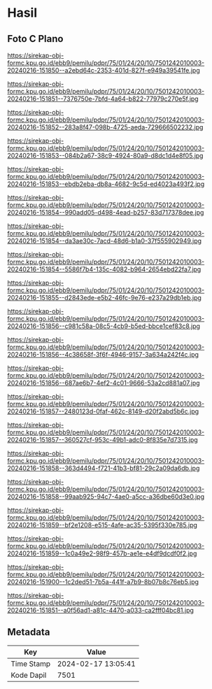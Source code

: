 # Hasil

## Foto C Plano

https://sirekap-obj-formc.kpu.go.id/ebb9/pemilu/pdpr/75/01/24/20/10/7501242010003-20240216-151850--a2ebd64c-2353-401d-827f-e949a39541fe.jpg

https://sirekap-obj-formc.kpu.go.id/ebb9/pemilu/pdpr/75/01/24/20/10/7501242010003-20240216-151851--7376750e-7bfd-4a64-b822-77979c270e5f.jpg

https://sirekap-obj-formc.kpu.go.id/ebb9/pemilu/pdpr/75/01/24/20/10/7501242010003-20240216-151852--283a8f47-098b-4725-aeda-729666502232.jpg

https://sirekap-obj-formc.kpu.go.id/ebb9/pemilu/pdpr/75/01/24/20/10/7501242010003-20240216-151853--084b2a67-38c9-4924-80a9-d8dc1d4e8f05.jpg

https://sirekap-obj-formc.kpu.go.id/ebb9/pemilu/pdpr/75/01/24/20/10/7501242010003-20240216-151853--ebdb2eba-db8a-4682-9c5d-ed4023a493f2.jpg

https://sirekap-obj-formc.kpu.go.id/ebb9/pemilu/pdpr/75/01/24/20/10/7501242010003-20240216-151854--990add05-d498-4ead-b257-83d717378dee.jpg

https://sirekap-obj-formc.kpu.go.id/ebb9/pemilu/pdpr/75/01/24/20/10/7501242010003-20240216-151854--da3ae30c-7acd-48d6-b1a0-37f555902949.jpg

https://sirekap-obj-formc.kpu.go.id/ebb9/pemilu/pdpr/75/01/24/20/10/7501242010003-20240216-151854--5586f7b4-135c-4082-b964-2654ebd22fa7.jpg

https://sirekap-obj-formc.kpu.go.id/ebb9/pemilu/pdpr/75/01/24/20/10/7501242010003-20240216-151855--d2843ede-e5b2-46fc-9e76-e237a29db1eb.jpg

https://sirekap-obj-formc.kpu.go.id/ebb9/pemilu/pdpr/75/01/24/20/10/7501242010003-20240216-151856--c981c58a-08c5-4cb9-b5ed-bbce1cef83c8.jpg

https://sirekap-obj-formc.kpu.go.id/ebb9/pemilu/pdpr/75/01/24/20/10/7501242010003-20240216-151856--4c38658f-3f6f-4946-9157-3a634a242f4c.jpg

https://sirekap-obj-formc.kpu.go.id/ebb9/pemilu/pdpr/75/01/24/20/10/7501242010003-20240216-151856--687ae6b7-4ef2-4c01-9666-53a2cd881a07.jpg

https://sirekap-obj-formc.kpu.go.id/ebb9/pemilu/pdpr/75/01/24/20/10/7501242010003-20240216-151857--2480123d-0faf-462c-8149-d20f2abd5b6c.jpg

https://sirekap-obj-formc.kpu.go.id/ebb9/pemilu/pdpr/75/01/24/20/10/7501242010003-20240216-151857--360527cf-953c-49b1-adc0-8f835e7d7315.jpg

https://sirekap-obj-formc.kpu.go.id/ebb9/pemilu/pdpr/75/01/24/20/10/7501242010003-20240216-151858--363d4494-f721-41b3-bf81-29c2a09da6db.jpg

https://sirekap-obj-formc.kpu.go.id/ebb9/pemilu/pdpr/75/01/24/20/10/7501242010003-20240216-151858--99aab925-94c7-4ae0-a5cc-a36dbe60d3e0.jpg

https://sirekap-obj-formc.kpu.go.id/ebb9/pemilu/pdpr/75/01/24/20/10/7501242010003-20240216-151859--bf2e1208-e515-4afe-ac35-5395f330e785.jpg

https://sirekap-obj-formc.kpu.go.id/ebb9/pemilu/pdpr/75/01/24/20/10/7501242010003-20240216-151859--1c0a49e2-98f9-457b-ae1e-e4df9dcdf0f2.jpg

https://sirekap-obj-formc.kpu.go.id/ebb9/pemilu/pdpr/75/01/24/20/10/7501242010003-20240216-151900--1c2ded51-7b5a-441f-a7b9-8b07b8c76eb5.jpg

https://sirekap-obj-formc.kpu.go.id/ebb9/pemilu/pdpr/75/01/24/20/10/7501242010003-20240216-151851--a0f56ad1-a81c-4470-a033-ca2fff04bc81.jpg


## Metadata

| Key        | Value               |
| ---------- | ------------------- |
| Time Stamp | 2024-02-17 13:05:41 |
| Kode Dapil | 7501                |



